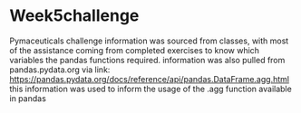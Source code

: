 # Week5challenge
Pymaceuticals challenge
information was sourced from classes, with most of the assistance coming from completed exercises to know which variables the pandas functions required.
information was also pulled from pandas.pydata.org via link:
https://pandas.pydata.org/docs/reference/api/pandas.DataFrame.agg.html
this information was used to inform the usage of the .agg function available in pandas
